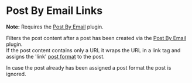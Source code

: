 Post By Email Links
===================

**Note:** Requires the [Post By Email](https://github.com/codebykat/wp-post-by-email) plugin.

Filters the post content after a post has been created via the [Post By Email](https://github.com/codebykat/wp-post-by-email) plugin.  
If the post content contains only a URL it wraps the URL in a link tag and assigns the 'link' [post format](http://codex.wordpress.org/Post_Formats) to the post.

In case the post already has been assigned a post format the post is ignored.
